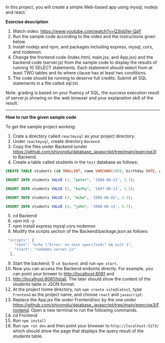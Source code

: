 In this project, you will create a simple Web-based app using mysql, nodejs and react.

**Exercise description**
1. Watch video: https://www.youtube.com/watch?v=Q3ixb1w-QaY
2. Run the sample code according to the video and the instructions given below.
3. Install nodejs and npm, and packages including express, mysql, cors, and nodemon.
4. Change the frontend code (index.html, main.jsx, and App.jsx) and the backend code (server.js) from the sample code to display the results of running 10 SELECT statements. Each statement should select from at least TWO tables and its where clause has at least two conditions.  
5. The code should be running to deserve full credits. Submit all SQL statements in a file called sql.txt. 

Note: grading is based on your fluency of SQL, the success execution result of server.js showing on the web browser and your explanation skill of the result. 

---------------------------------------------------------------------------------------------------------

**How to run the given sample code**

To get the sample project working: 
1. Crate a directory called ```reactmysql``` as your project directory. 
2. Under ```reactmysql```, create directory ```Backend```. 
3. Copy the files under Backend (under https://github.com/shiyonglu/database_javascript/tree/main/exercise3) to Backend.
4. Create a table called students in the ``test`` database as follows:

```SQL
CREATE TABLE students (id SMALLINT, name VARCHAR(100), birthday DATE, gpa FLOAT);

INSERT INTO students VALUE (1, "peter", '1988-08-22', 3.1);

INSERT INTO students VALUE (2, "kathy", '1997-08-12', 3.2);

INSERT INTO students VALUE (3, "mike", '1999-08-02', 3.3);

INSERT INTO students VALUE (4, "john", '1998-06-13', 3.7);

```

5. cd Backend
6. npm init -y
7. npm install express mysql cors nodemon
8. Modify the scripts section of the Backend/package.json as follows:

```javascript
 "scripts": {
    "test": "echo \"Error: no test specified\" && exit 1",
    "start": "nodemon server.js"
  },
```
9. Start the backend: 1) ```cd Backend```, and run ```npm start```.
10. Now you can access the Backend endoints directly. For example, you can point your brower to [http://localhost:8081](http://localhost:8081) and
11. [http://localhost:8081/listall](http://localhost:8081/listall). The later should show the content of the students table in JSON format.
12. At the project home directory, run ```npm create vite@latest```, type ```Frontend``` as the project name, and choose ```react``` and ```javascript```.
14. Replace the App.jsx file under Frontend/src by the one under https://github.com/shiyonglu/database_javascript/tree/main/exercise3/Frontend. Open a new terminal to run the following commands.
15. cd Frontend
16. Run ```npm install```
17. Run ```npm run dev``` and then point your browser to ```http://localhost:5173/``` which should show the page that displays the query result of the students table. 


